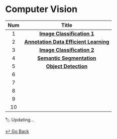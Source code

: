 # Computer Vision

| Num  |                            Title                             |
| :--: | :----------------------------------------------------------: |
|  1   | **[Image Classification 1](https://github.com/lisy0123/Boostcamp_AI_Tech/blob/main/05_Computer_Vision/01_Image_Classification_1.md)** |
|  2   | **[Annotation Data Efficient Learning](https://github.com/lisy0123/Boostcamp_AI_Tech/blob/main/05_Computer_Vision/02_Annotation_Data_Efficient_Learning.md)** |
|  3   | **[Image Classification 2](https://github.com/lisy0123/Boostcamp_AI_Tech/blob/main/05_Computer_Vision/03_Image_Classification_2.md)** |
|  4   | **[Semantic Segmentation](https://github.com/lisy0123/Boostcamp_AI_Tech/blob/main/05_Computer_Vision/04_Semantic_Segmentation.md)** |
|  5   | **[Object Detection](https://github.com/lisy0123/Boostcamp_AI_Tech/blob/main/05_Computer_Vision/05_Object_Detection.md)** |
|  6   |                                                              |
|  7   |                                                              |
|  8   |                                                              |
|  9   |                                                              |
|  10  |                                                              |

:label: Updating...



[↩️ Go Back](https://github.com/lisy0123/Boostcamp_AI_Tech)


